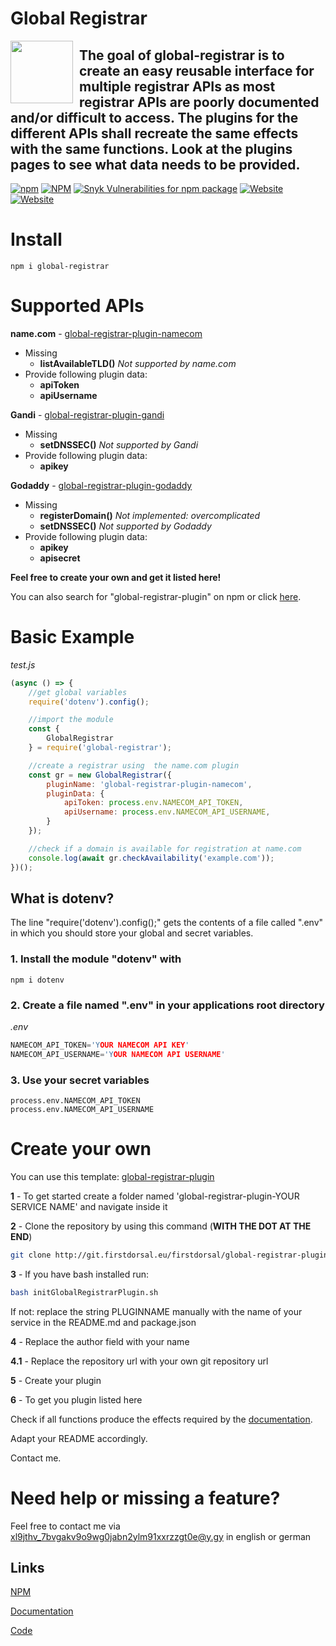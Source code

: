 # Global Registrar
<img draggable="none" src="https://git.y.gy/firstdorsal/global-registrar/-/raw/master/logo.jpg" style="float:left; margin-right:10px;" height="100"> 

## The goal of global-registrar is to create an easy reusable interface for multiple registrar APIs as most registrar APIs are poorly documented and/or difficult to access. The plugins for the different APIs shall recreate the same effects with the same functions. Look at the plugins pages to see what data needs to be provided.

[![npm](https://ico.y.gy/npm/dm/global-registrar?style=flat-square&logo=npm)](https://www.npmjs.com/package/global-registrar)
[![NPM](https://ico.y.gy/npm/l/global-registrar?style=flat-square&color=brightgreen)](https://www.npmjs.com/package/global-registrar)
[![Snyk Vulnerabilities for npm package](https://ico.y.gy/snyk/vulnerabilities/npm/global-registrar?style=flat-square&logo=snyk)](https://snyk.io/test/npm/global-registrar)
[![Website](https://ico.y.gy/website?down_color=red&down_message=offline&label=documentation&up_color=success&up_message=online&url=https%3A%2F%2Fdoc.y.gy%2Fglobal-registrar&style=flat-square)](https://doc.y.gy/global-registrar/)
[![Website](https://ico.y.gy/website?down_color=red&down_message=offline&label=repository&up_color=success&up_message=online&url=https%3A%2F%2Fgit.y.gy%2Ffirstdorsal%2Fglobal-registrar&style=flat-square&logo=gitlab)](https://git.y.gy/firstdorsal/global-registrar/)


# Install
```
npm i global-registrar
```

# Supported APIs
**name<span>.</span>com** - [global-registrar-plugin-namecom](https://www.npmjs.com/package/global-registrar-plugin-namecom)

- Missing 
    - **listAvailableTLD()**  *Not supported by name<span>.</span>com*
- Provide following plugin data:
    - **apiToken**
    - **apiUsername**

**Gandi** - [global-registrar-plugin-gandi](https://www.npmjs.com/package/global-registrar-plugin-gandi)

- Missing 
    - **setDNSSEC()**  *Not supported by Gandi*
- Provide following plugin data:
    -  **apikey**

**Godaddy** - [global-registrar-plugin-godaddy](https://www.npmjs.com/package/global-registrar-plugin-godaddy)
- Missing 
    - **registerDomain()**  *Not implemented: overcomplicated*
    - **setDNSSEC()**  *Not supported by Godaddy*
- Provide following plugin data:
    - **apikey**
    - **apisecret**



**Feel free to create your own and get it listed here!**

You can also search for "global-registrar-plugin" on npm or click [here](https://www.npmjs.com/search?q=global-registrar-plugin).


# Basic Example
*test.js*
```js
(async () => {
    //get global variables
    require('dotenv').config();

    //import the module
    const {
        GlobalRegistrar
    } = require('global-registrar');

    //create a registrar using  the name.com plugin
    const gr = new GlobalRegistrar({
        pluginName: 'global-registrar-plugin-namecom',
        pluginData: {
            apiToken: process.env.NAMECOM_API_TOKEN,
            apiUsername: process.env.NAMECOM_API_USERNAME,
        }
    });

    //check if a domain is available for registration at name.com
    console.log(await gr.checkAvailability('example.com'));
})();

```
## What is dotenv?
The line "require('dotenv').config();" gets the contents of a file called ".env" in which you should store your global and secret variables.

### 1. Install the module "dotenv" with
```
npm i dotenv
```
### 2. Create a file named ".env" in your applications root directory

*.env*
```c
NAMECOM_API_TOKEN='YOUR NAMECOM API KEY'
NAMECOM_API_USERNAME='YOUR NAMECOM API USERNAME'
```
### 3. Use your secret variables 
```
process.env.NAMECOM_API_TOKEN
process.env.NAMECOM_API_USERNAME
```

# Create your own
You can use this template:
[global-registrar-plugin](https://git.y.gy/firstdorsal/global-registrar-plugin)

**1** - To get started create a folder named 'global-registrar-plugin-YOUR SERVICE NAME' and navigate inside it

**2** - Clone the repository by using this command (**WITH THE DOT AT THE END**)
```bash
git clone http://git.firstdorsal.eu/firstdorsal/global-registrar-plugin.git .
```

**3** - If you have bash installed run: 

```bash
bash initGlobalRegistrarPlugin.sh 
```

If not: replace the string PLUGINNAME manually with the name of your service in the README<span>.</span>md and package.json

**4** - Replace the author field with your name

**4.1** - Replace the repository url with your own git repository url 

**5** - Create your plugin 

**6** - To get you plugin listed here

Check if all functions produce the effects required by the [documentation](https://doc.y.gy/global-registrar/).

Adapt your README accordingly.

Contact me.

# Need help or missing a feature?
Feel free to contact me via [xl9jthv_7bvgakv9o9wg0jabn2ylm91xxrzzgt0e@y.gy](mailto:xl9jthv_7bvgakv9o9wg0jabn2ylm91xxrzzgt0e@y.gy) in english or german



## Links
[NPM](https://www.npmjs.com/package/global-registrar)

[Documentation](https://firstdorsal.eu/doc/global-registrar/)

[Code](https://git.y.gy/firstdorsal/global-registrar)
